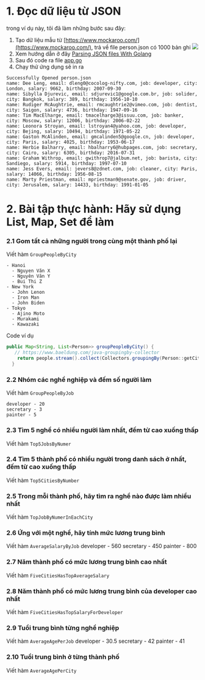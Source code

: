 # 1. Đọc dữ liệu từ JSON

trong ví dụ này, tôi đã làm những bước sau đây:
1. Tạo dữ liệu mẫu từ [https://www.mockaroo.com/](https://www.mockaroo.com/), trả về file person.json có 1000 bản ghi
  ![](mockaroo.jpg)
2. Xem hướng dẫn ở đây [Parsing JSON files With Golang](https://tutorialedge.net/golang/parsing-json-with-golang/)
3. Sau đó code ra file [app.go](app.go)
4. Chạy thử ứng dụng sẽ in ra
```
Successfully Opened person.json
name: Dee Leng, email: dleng0@cocolog-nifty.com, job: developer, city: London, salary: 9662, birthday: 2007-09-30
name: Sibylla Djurevic, email: sdjurevic1@google.com.br, job: solider, city: Bangkok, salary: 389, birthday: 1956-10-10
name: Rudiger McAughtrie, email: rmcaughtrie2@vimeo.com, job: dentist, city: Saigon, salary: 4736, birthday: 1947-09-16
name: Tim MacElharge, email: tmacelharge3@issuu.com, job: banker, city: Moscow, salary: 12006, birthday: 2006-02-22
name: Leonora Stroyan, email: lstroyan4@yahoo.com, job: developer, city: Bejing, salary: 10494, birthday: 1971-05-22
name: Gaston McAlinden, email: gmcalinden5@google.cn, job: developer, city: Paris, salary: 4025, birthday: 1953-06-17
name: Herbie Balharry, email: hbalharry6@hubpages.com, job: secretary, city: Cairo, salary: 6305, birthday: 2016-07-31
name: Graham Withrop, email: gwithrop7@jalbum.net, job: barista, city: Sandiego, salary: 5914, birthday: 1997-07-10
name: Jess Evers, email: jevers8@zdnet.com, job: cleaner, city: Paris, salary: 14066, birthday: 1956-08-15
name: Marty Priestman, email: mpriestman9@senate.gov, job: driver, city: Jerusalem, salary: 14433, birthday: 1991-01-05
```

# 2. Bài tập thực hành: Hãy sử dụng List, Map, Set để làm

### 2.1 Gom tất cả những người trong cùng một thành phố lại
Viết hàm ```GroupPeopleByCity```
```
- Hanoi 
  - Nguyen Văn X 
  - Nguyên Văn Y
  - Bui Thi Z
- New York
  - John Lenon
  - Iron Man
  - John Biden
- Tokyo
  - Ajino Moto
  - Murakami
  - Kawazaki
```

Code ví dụ
```java
public Map<String, List<Person>> groupPeopleByCity() {
   // https://www.baeldung.com/java-groupingby-collector
    return people.stream().collect(Collectors.groupingBy(Person::getCity));
  }
```
### 2.2 Nhóm các nghề nghiệp và đếm số người làm
Viết hàm ```GroupPeopleByJob```
```
developer - 20
secretary - 3
painter - 5
```
### 2.3 Tìm 5 nghề có nhiều người làm nhất, đếm từ cao xuống thấp
Viết hàm ```Top5JobsByNumer```

### 2.4 Tìm 5 thành phố có nhiều người trong danh sách ở nhất, đếm từ cao xuống thấp
Viết hàm ```Top5CitiesByNumber```

### 2.5 Trong mỗi thành phố, hãy tìm ra nghề nào được làm nhiều nhất
Viết hàm ```TopJobByNumerInEachCity```

### 2.6 Ứng với một nghề, hãy tính mức lương trung bình
Viết hàm ```AverageSalaryByJob```
developer - 560
secretary - 450
painter - 800

### 2.7 Năm thành phố có mức lương trung bình cao nhất
Viết hàm ```FiveCitiesHasTopAverageSalary```

### 2.8 Năm thành phố có mức lương trung bình của developer cao nhất
Viết hàm ```FiveCitiesHasTopSalaryForDeveloper```

### 2.9 Tuổi trung bình từng nghề nghiệp
Viết hàm ```AverageAgePerJob```
developer - 30.5
secretary - 42
painter - 41

### 2.10 Tuổi trung bình ở từng thành phố
Viết hàm ```AverageAgePerCity```

